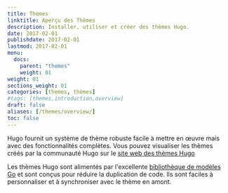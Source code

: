 ```yaml
---
title: Thèmes
linktitle: Aperçu des Thèmes
description: Installer, utiliser et créer des thèmes Hugo.
date: 2017-02-01
publishdate: 2017-02-01
lastmod: 2017-02-01
menu:
  docs:
    parent: "themes"
    weight: 01
weight: 01
sections_weight: 01
categories: [themes, thèmes]
#tags: [themes,introduction,overview]
draft: false
aliases: [/themes/overview/]
toc: false
---
```


Hugo fournit un système de thème robuste facile à mettre en œuvre mais avec des fonctionnalités complètes. Vous pouvez visualiser les thèmes créés par la communauté Hugo sur le [site web des thèmes Hugo](http://themes.gohugo.io/)

Les thèmes Hugo sont alimentés par l'excellente [bibliothèque de modèles Go](/templates/introduction/) et sont conçus pour réduire la duplication de code. Ils sont faciles à personnaliser et à synchroniser avec le thème en amont.

